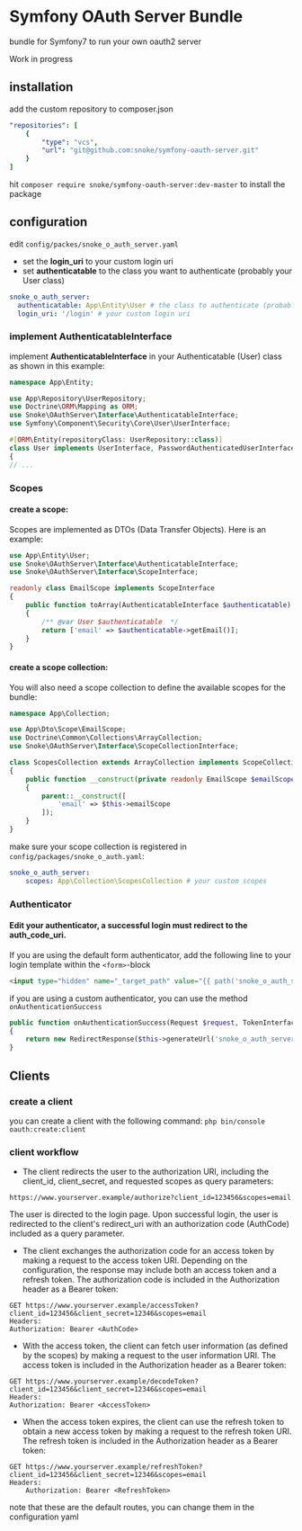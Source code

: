 # Symfony OAuth Server Bundle
bundle for Symfony7 to run your own oauth2 server

Work in progress

## installation
add the custom repository to composer.json
```yaml
"repositories": [
    {
        "type": "vcs",
        "url": "git@github.com:snoke/symfony-oauth-server.git"
    }
]
```

hit ```composer require snoke/symfony-oauth-server:dev-master``` to install the package

## configuration
edit ```config/packes/snoke_o_auth_server.yaml```
- set the **login_uri** to your custom login uri
- set **authenticatable** to the class you want to authenticate (probably your User class)
```yaml
snoke_o_auth_server:
  authenticatable: App\Entity\User # the class to authenticate (probably your user class)
  login_uri: '/login' # your custom login uri
```

### implement **AuthenticatableInterface** 
implement **AuthenticatableInterface**  in your Authenticatable (User) class as shown in this example:
```php
namespace App\Entity;

use App\Repository\UserRepository;
use Doctrine\ORM\Mapping as ORM;
use Snoke\OAuthServer\Interface\AuthenticatableInterface;
use Symfony\Component\Security\Core\User\UserInterface;

#[ORM\Entity(repositoryClass: UserRepository::class)]
class User implements UserInterface, PasswordAuthenticatedUserInterface, AuthenticatableInterface
{
// ...
```

### Scopes
#### create a scope:
Scopes are implemented as DTOs (Data Transfer Objects). Here is an example:
```php
use App\Entity\User;
use Snoke\OAuthServer\Interface\AuthenticatableInterface;
use Snoke\OAuthServer\Interface\ScopeInterface;

readonly class EmailScope implements ScopeInterface
{
    public function toArray(AuthenticatableInterface $authenticatable): array 
    {
        /** @var User $authenticatable  */
        return ['email' => $authenticatable->getEmail()];
    }
}
```
#### create a scope collection:
You will also need a scope collection to define the available scopes for the bundle:
```php
namespace App\Collection;

use App\Dto\Scope\EmailScope;
use Doctrine\Common\Collections\ArrayCollection;
use Snoke\OAuthServer\Interface\ScopeCollectionInterface;

class ScopesCollection extends ArrayCollection implements ScopeCollectionInterface
{
    public function __construct(private readonly EmailScope $emailScope)
    {
        parent::__construct([
            'email' => $this->emailScope
        ]);
    }
}
```

make sure your scope collection is registered in ```config/packages/snoke_o_auth.yaml```:
```yaml
snoke_o_auth_server:
    scopes: App\Collection\ScopesCollection # your custom scopes
```

### Authenticator
#### Edit your authenticator, a successful login must redirect to the auth_code_uri.

If you are using the default form authenticator, add the following line to your login template within the ```<form>```-block
```html
<input type="hidden" name="_target_path" value="{{ path('snoke_o_auth_server_auth_code') }}">
```
if you are using a custom authenticator, you can use the method ```onAuthenticationSuccess```
```php
public function onAuthenticationSuccess(Request $request, TokenInterface $token, string $firewallName): ?Response
{
    return new RedirectResponse($this->generateUrl('snoke_o_auth_server_auth_code'));
}
```

## Clients
### create a client
you can create a client with the following command:
```php bin/console oauth:create:client```
### client workflow
- The client redirects the user to the authorization URI, including the client_id, client_secret, and requested scopes as query parameters:
```
https://www.yourserver.example/authorize?client_id=123456&scopes=email
```

The user is directed to the login page. Upon successful login, the user is redirected to the client's redirect_uri with an authorization code (AuthCode) included as a query parameter.

- The client exchanges the authorization code for an access token by making a request to the access token URI. 
Depending on the configuration, the response may include both an access token and a refresh token.
The authorization code is included in the Authorization header as a Bearer token:
  
```
GET https://www.yourserver.example/accessToken?client_id=123456&client_secret=12346&scopes=email
Headers:
Authorization: Bearer <AuthCode>
```

- With the access token, the client can fetch user information (as defined by the scopes) by making a request to the user information URI. The access token is included in the Authorization header as a Bearer token:
  
```
GET https://www.yourserver.example/decodeToken?client_id=123456&client_secret=12346&scopes=email
Headers:
Authorization: Bearer <AccessToken>
```

- When the access token expires, the client can use the refresh token to obtain a new access token by making a request to the refresh token URI. The refresh token is included in the Authorization header as a Bearer token:
```
GET https://www.yourserver.example/refreshToken?client_id=123456&client_secret=12346&scopes=email
Headers:
    Authorization: Bearer <RefreshToken>
```

note that these are the default routes, you can change them in the configuration yaml
